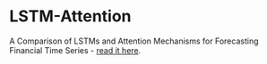 # LSTM-Attention

A Comparison of LSTMs and Attention Mechanisms for Forecasting Financial Time Series - [read it here](https://github.com/PsiPhiTheta/LSTM-Attention/tree/master/report/main.pdf).
